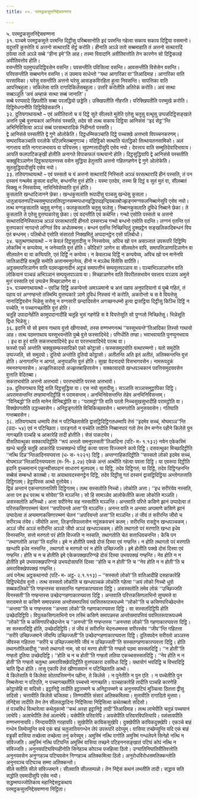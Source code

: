 ```yaml
---
title: ०५. परमट्ठकसुत्तनिद्देसवण्णना

---
```

५. परमट्ठकसुत्तनिद्देसवण्णना  
३१. पञ्चमे परमट्ठकसुत्ते परमन्ति दिट्ठीसु परिब्बसानोति इदं परमन्ति गहेत्वा सकाय सकाय दिट्ठिया वसमानो। यदुत्तरिं कुरुतेति यं अत्तनो सत्थारादिं सेट्ठं करोति। हीनाति अञ्ञे ततो सब्बमाहाति तं अत्तनो सत्थारादिं ठपेत्वा ततो अञ्ञे सब्बे ‘‘हीना इमे’’ति आह। तस्मा विवादानि अवीतिवत्तोति तेन कारणेन सो दिट्ठिकलहे अवीतिवत्तोव होति।  
वसन्तीति पठमुप्पन्नदिट्ठिवसेन वसन्ति। पवसन्तीति पविसित्वा वसन्ति। आवसन्तीति विसेसेन वसन्ति। परिवसन्तीति सब्बभागेन वसन्ति। तं उपमाय साधेन्तो ‘‘यथा आगारिका वा’’तिआदिमाह। आगारिका वाति घरसामिका। घरेसु वसन्तीति अत्तनो घरेसु आसङ्कविरहिता हुत्वा निवसन्ति। सापत्तिका वाति आपत्तिबहुला। सकिलेसा वाति रागादिकिलेसबहुला। उत्तरिं करोतीति अतिरेकं करोति। अयं सत्था सब्बञ्ञूति ‘अयं अम्हाकं सत्था सब्बं जानाति’।  
सब्बे परप्पवादे खिपतीति सब्बा परलद्धियो छड्डेति। उक्खिपतीति नीहरति। परिक्खिपतीति परम्मुखे करोति। दिट्ठिमेधगानीति दिट्ठिविहेसकानि।  
३२. दुतियगाथायत्थो – एवं अवीतिवत्तो च यं दिट्ठे सुते सीलवते मुतेति एतेसु चतूसु वत्थूसु उप्पन्नदिट्ठिसङ्खाते अत्तनि पुब्बे वुत्तप्पकारं आनिसंसं पस्सति, तदेव सो तत्थ सकाय दिट्ठिया आनिसंसं ‘‘इदं सेट्ठ’’न्ति अभिनिविसित्वा अञ्ञं सब्बं परसत्थारादिकं निहीनतो पस्सति।  
द्वे आनिसंसे पस्सतीति द्वे गुणे ओलोकेति। दिट्ठधम्मिकञ्चाति दिट्ठे पच्चक्खे अत्तभावे विपच्चनकरणम्। सम्परायिकञ्चाति परलोके पटिलभितब्बगुणञ्च। यंदिट्ठिको सत्थाति यंलद्धिको तित्थायतनसामिको। अलं नागत्ताय वाति नागराजभावाय वा परियत्तम्। सुपण्णत्तादीसुपि एसेव नयो। देवत्ताय वाति सम्मुतिदेवादिभावाय। आयतिं फलपाटिकङ्खी होतीति अनागते विपाकफलं पत्थयानो होति। दिट्ठसुद्धियापि द्वे आनिसंसे पस्सतीति चक्खुविञ्ञाणेन दिट्ठरूपायतनस्स वसेन सुद्धिया हेतुत्तापि अत्तनो गहितगहणेन द्वे गुणे ओलोकेति। सुतसुद्धियादीसुपि एसेव नयो।  
३३. ततियगाथायत्थो – एवं पस्सतो च यं अत्तनो सत्थारादिं निस्सितो अञ्ञं परसत्थारादिं हीनं पस्सति, तं पन दस्सनं गन्थमेव कुसला वदन्ति, बन्धनन्ति वुत्तं होति। यस्मा एतदेव, तस्मा हि दिट्ठं व सुतं मुतं वा, सीलब्बतं भिक्खु न निस्सयेय्य, नाभिनिवेसेय्याति वुत्तं होति।  
कुसलाति खन्धादिजानने छेका। खन्धकुसलाति रूपादीसु पञ्चसु खन्धेसु कुसला। धातुआयतनपटिच्चसमुप्पादसतिपट्ठानसम्मप्पधानइद्धिपादइन्द्रियबलबोज्झङ्गमग्गफलनिब्बानेसुपि एसेव नयो। तत्थ मग्गकुसलाति चतूसु मग्गेसु। फलकुसलाति चतूसु फलेसु। निब्बानकुसलाति दुविधे निब्बाने छेका। ते कुसलाति ते एतेसु वुत्तप्पकारेसु छेका। एवं वदन्तीति एवं कथेन्ति। गन्थो एसोति पस्सतो च अत्तनो सत्थारादिनिस्सितञ्च अञ्ञं परसत्थारादिं हीनतो दस्सनञ्च गन्थो बन्धनो एसोति वदन्ति। लग्गनं एतन्ति एतं वुत्तप्पकारं नागदन्ते लग्गितं विय अधोलम्बनम्। बन्धनं एतन्ति निच्छिन्दितुं दुक्खट्ठेन सङ्खलिकादिबन्धनं विय एतं बन्धनम्। पलिबोधो एसोति संसारतो निक्खमितुं अप्पदानट्ठेन एसो पलिबोधो।  
३४. चतुत्थगाथायत्थो – न केवलं दिट्ठसुतादीसु न निस्सयेय्य, अपिच खो पन असञ्जातं उपरूपरि दिट्ठिम्पि लोकस्मिं न कप्पयेय्य, न जनेय्याति वुत्तं होति। कीदिसं? ञाणेन वा सीलवतेन वापि, समापत्तिञाणादिञाणेन वा सीलवतेन वा या कप्पियति, एतं दिट्ठिं न कप्पेय्य। न केवलञ्च दिट्ठिं न कप्पयेय्य, अपिच खो पन मानेनपि जातिआदीहि वत्थूहि समोति अत्तानमनूपनेय्य, हीनो न मञ्ञेथ विसेसि वापीति।  
अट्ठसमापत्तिञाणेन वाति पठमज्झानादीनं अट्ठन्नं समापत्तीनं सम्पयुत्तपञ्ञाय वा। पञ्चाभिञ्ञाञाणेन वाति लोकियानं पञ्चन्नं अभिञ्ञानं सम्पयुत्तपञ्ञाय वा। मिच्छाञाणेन वाति विपरीतसभावेन पवत्ताय पञ्ञाय अमुत्ते मुत्तं पस्साति एवं उप्पन्नेन मिच्छाञाणेन वा।  
३५. पञ्चमगाथायत्थो – एवञ्हि दिट्ठिं अकप्पेन्तो अमञ्ञमानो च अत्तं पहाय अनुपादियानो यं पुब्बे गहितं, तं पहाय परं अग्गण्हन्तो तस्मिम्पि वुत्तप्पकारे ञाणे दुविधं निस्सयं नो करोति, अकरोन्तो च स वे वियत्तेसु नानादिट्ठिवसेन भिन्नेसु सत्तेसु न वग्गसारी छन्दादिवसेन अगच्छनधम्मो हुत्वा द्वासट्ठिया दिट्ठीसु किञ्चि दिट्ठिं न पच्चेति, न पच्चागच्छतीति वुत्तं होति।  
चतूहि उपादानेहीति कामुपादानादीहि चतूहि भुसं गहणेहि स वे वियत्तेसूति सो पुग्गलो निच्छितेसु। भिन्नेसूति द्विधा भिन्नेसु।  
३६. इदानि यो सो इमाय गाथाय वुत्तो खीणासवो, तस्स वण्णभणनत्थं ‘‘यस्सूभयन्ते’’तिआदिका तिस्सो गाथायो आह। तत्थ पठमगाथाय यस्सूभयन्तेति पुब्बे वुत्ते फस्सादिभेदे। पणिधीति तण्हा। भवाभवायाति पुनप्पुनभवाय । इध वा हुरं वाति सकत्तभावादिभेदे इध वा परत्तभावादिभेदे परत्थ वा।  
फस्सो एको अन्तोति चक्खुसम्फस्सादिको एको कोट्ठासो। फस्ससमुदयोति वत्थारम्मणो। यतो समुदेति उप्पज्जति, सो समुदयो। दुतियो अन्तोति दुतियो कोट्ठासो। अतीतन्ति अति इतं अतीतं, अतिक्कन्तन्ति वुत्तं होति। अनागतन्ति न आगतं, अनुप्पन्नन्ति वुत्तं होति। सुखा वेदनादयो विसभागवसेन। नामरूपदुकं नमनरुप्पनवसेन। अज्झत्तिकादयो अज्झत्तबाहिरवसेन। सक्कायादयो खन्धपञ्चकानं पवत्तिसमुदयवसेन वुत्ताति वेदितब्बा।  
सकत्तभावोति अत्तनो अत्तभावो। परत्तभावोति परस्स अत्तभावो।  
३७. दुतियगाथाय दिट्ठे वाति दिट्ठसुद्धिया वा। एस नयो सुतादीसु। सञ्ञाति सञ्ञासमुट्ठापिका दिट्ठि।  
अपरामसन्तन्ति तण्हामानदिट्ठीहि न परामसन्तम्। अनभिनिवेसन्तन्ति तेहेव अनभिनिविसन्तम्।  
‘‘विनिबद्धो’’ति वाति मानेन विनिबद्धोति वा। ‘‘परामट्ठो’’ति वाति परतो निच्चसुखसुभादीहि परामट्ठोति वा। विक्खेपगतोति उद्धच्चवसेन। अनिट्ठङ्गतोति विचिकिच्छावसेन। थामगतोति अनुसयवसेन। गतियाति गन्तब्बवसेन।  
३८. ततियगाथाय धम्मापि तेसं न पटिच्छितासेति द्वासट्ठिदिट्ठिगतधम्मापि तेसं ‘‘इदमेव सच्चं, मोघमञ्ञ’’न्ति (उदा॰ ५४) एवं न पटिच्छिता। पारङ्गतो न पच्चेति तादीति निब्बानपारं गतो तेन तेन मग्गेन पहीने किलेसे पुन नागच्छति पञ्चहि च आकारेहि तादी होतीति। सेसं पाकटमेव।  
वीसतिवत्थुका सक्कायदिट्ठीति ‘‘रूपं अत्ततो समनुपस्सती’’तिआदिना (पटि॰ म॰ १.१३२) नयेन एकेकस्मिं खन्धे चतूहि चतूहि आकारेहि पञ्चक्खन्धे पतिट्ठं कत्वा पवत्ता विज्जमाने काये दिट्ठि। दसवत्थुका मिच्छादिट्ठीति ‘‘नत्थि दिन्न’’न्तिआदिनयप्पवत्ता (ध॰ स॰ १२२१) दिट्ठि। अन्तग्गाहिकादिट्ठीति ‘‘सस्सतो लोको इदमेव सच्चं, मोघमञ्ञ’’न्तिआदिनयप्पवत्ता (म॰ नि॰ ३.२७) एकेकं अन्तं अत्थीति गहेत्वा पवत्ता दिट्ठि। या एवरूपा दिट्ठीति इदानि वुच्चमानानं एकूनवीसपदानं साधारणं मूलपदम्। या दिट्ठि, तदेव दिट्ठिगतं; या दिट्ठि, तदेव दिट्ठिगहनन्ति सब्बेसं सम्बन्धो कातब्बो। या अयाथावदस्सनट्ठेन दिट्ठि, तदेव दिट्ठीसु गतं दस्सनं द्वासट्ठिदिट्ठिया अन्तोगतत्ताति दिट्ठिगतम्। हेट्ठापिस्स अत्थो वुत्तोयेव।  
द्विन्नं अन्तानं एकन्तगतत्तातिपि दिट्ठिगतम्। तत्थ सस्सतोति निच्चो। लोकोति अत्ता। ‘‘इध सरीरंयेव नस्सति, अत्ता पन इध परत्थ च सोयेवा’’ति मञ्ञन्ति। सो हि सामञ्ञेव आलोकेतीति कत्वा लोकोति मञ्ञति। असस्सतोति अनिच्चो। अत्ता सरीरेनेव सह नस्सतीति मञ्ञन्ति। अन्तवाति परित्ते कसिणे झानं उप्पादेत्वा तं परित्तकसिणारम्मणं चेतनं ‘‘सपरियन्तो अत्ता’’ति मञ्ञन्ति। अनन्त वाति न अन्तवा अप्पमाणे कसिणे झानं उप्पादेत्वा तं अप्पमाणकसिणारम्मणं चेतनं ‘‘अपरियन्तो अत्ता’’ति मञ्ञन्ति। तं जीवं तं सरीरन्ति जीवो च सरीरञ्च तंयेव। जीवोति अत्ता, लिङ्गविपल्लासेन नपुंसकवचनं कतम्। सरीरन्ति रासट्ठेन खन्धपञ्चकम्। अञ्ञं जीवं अञ्ञं सरीरन्ति अञ्ञो जीवो अञ्ञं खन्धपञ्चकम्। होति तथागतो परं मरणाति खन्धा इधेव विनस्सन्ति, सत्तो मरणतो परं होति विज्जति न नस्सति, तथागतोति चेतं सत्ताधिवचनन्ति। केचि पन ‘‘तथागतोति अरहा’’ति वदन्ति। इमे न होतीति पक्खे दोसं दिस्वा एवं गण्हन्ति। न होति तथागतो परं मरणाति खन्धापि इधेव नस्सन्ति , तथागतो च मरणतो परं न होति उच्छिज्जति। इमे होतीति पक्खे दोसं दिस्वा एवं गण्हन्ति। होति च न च होतीति इमे एकेकपक्खपरिग्गहे दोसं दिस्वा उभयपक्खं गण्हन्ति। नेव होति न न होतीति इमे उभयपक्खपरिग्गहे उभयदोसापत्तिं दिस्वा ‘‘होति च न होती’’ति च ‘‘नेव होति न न होती’’ति च अमराविक्खेपपक्खं गण्हन्ति।  
अयं पनेत्थ अट्ठकथानयो (पटि॰ म॰ अट्ठ॰ २.१.११३) – ‘‘सस्सतो लोको’’ति वातिआदीहि दसहाकारेहि दिट्ठिपभेदोव वुत्तो। तत्थ सस्सतो लोकोति च खन्धपञ्चकं लोकोति गहेत्वा ‘‘अयं लोको निच्चो धुवो सब्बकालिको’’ति गण्हन्तस्स सस्सतन्ति गहणाकारप्पवत्ता दिट्ठि। असस्सतोति तमेव लोकं ‘‘उच्छिज्जति विनस्सती’’ति गण्हन्तस्स उच्छेदग्गहणाकारप्पवत्ता दिट्ठि। अन्तवाति परित्तकसिणलाभिनो सुप्पमत्ते वा सरावमत्ते वा कसिणे समापन्नस्स अन्तोसमापत्तियं पवत्तितरूपारूपधम्मे ‘‘लोको’’ति च कसिणपरिच्छेदन्तेन ‘‘अन्तवा’’ति च गण्हन्तस्स ‘‘अन्तवा लोको’’ति गहणाकारप्पवत्ता दिट्ठि। सा सस्सतदिट्ठिपि होति उच्छेददिट्ठिपि। विपुलकसिणलाभिनो पन तस्मिं कसिणे समापन्नस्स अन्तोसमापत्तियं पवत्तितरूपारूपधम्मे ‘‘लोको’’ति च कसिणपरिच्छेदन्तेन च ‘‘अनन्तो’’ति गण्हन्तस्स ‘‘अनन्तवा लोको’’ति गहणाकारप्पवत्ता दिट्ठि। सा सस्सतदिट्ठि होति, उच्छेददिट्ठिपि। तं जीवं तं सरीरन्ति भेदनधम्मस्स सरीरस्सेव ‘‘जीव’’न्ति गहितत्ता ‘‘सरीरे उच्छिज्जमाने जीवम्पि उच्छिज्जती’’ति उच्छेदग्गहणाकारप्पवत्ता दिट्ठि। दुतियपदेन सरीरतो अञ्ञस्स जीवस्स गहितत्ता ‘‘सरीरे च उच्छिज्जमानेपि जीवं न उच्छिज्जती’’ति सस्सतगहणाकारप्पवत्ता दिट्ठि। होति तथागतोतिआदीसु ‘‘सत्तो तथागतो नाम, सो परं मरणा होती’’ति गण्हतो पठमा सस्सतदिट्ठि। ‘‘न होती’’ति गण्हतो दुतिया उच्छेददिट्ठि। ‘‘होति च न च होती’’ति गण्हतो ततिया एकच्चसस्सतदिट्ठि। ‘‘नेव होति न न होती’’ति गण्हतो चतुत्था अमराविक्खेपदिट्ठीति वुत्तप्पकारा दसविधा दिट्ठि। यथायोगं भवदिट्ठि च विभवदिट्ठि चाति द्विधा होति। तासु एकापि तेसं खीणासवानं न पटिच्छिताति अत्थो।  
ये किलेसाति ये किलेसा सोतापत्तिमग्गेन पहीना, ते किलेसे । न पुनेतीति न पुन एति । न पच्चेतीति पुन निब्बत्तेत्वा न पटिएति, न पच्चागच्छतीति पच्चभवे नागच्छति। पञ्चहाकारेहि तादीति पञ्चहि कारणेहि कोट्ठासेहि वा सदिसो। इट्ठानिट्ठे तादीति इट्ठारम्मणे च अनिट्ठारम्मणे च अनुनयपटिघं मुञ्चित्वा ठितत्ता द्वीसु सदिसो। चत्तावीति किलेसे चजितवा। तिण्णावीति संसारं अतिक्कमितवा। मुत्तावीति रागादितो मुत्तवा। तंनिद्देसा तादीति तेन तेन सीलसद्धादिना निद्दिसित्वा निद्दिसित्वा कथेतब्बतो सदिसो।  
तं पञ्चविधं वित्थारेत्वा कथेतुकामो ‘‘कथं अरहा इट्ठानिट्ठे तादी’’तिआदिमाह। तत्थ लाभेपीति चतुन्नं पच्चयानं लाभेपि। अलाभेपीति तेसं अलाभेपि। यसेपीति परिवारेपि। अयसेपीति परिवारविपत्तियापि। पसंसायपीति वण्णभणनायपि। निन्दायपीति गरहायपि। सुखेपीति कायिकसुखेपि। दुक्खेपीति कायिकदुक्खेपि। एकञ्चे बाहं गन्धेन लिम्पेय्युन्ति सचे एकं बाहं चतुजातियगन्धेन लेपं उपरूपरि ददेय्युम्। वासिया तच्छेय्युन्ति यदि एकं बाहं वड्ढकी वासिया तच्छेत्वा तच्छेत्वा तनुं करेय्युम्। अमुस्मिं नत्थि रागोति अमुस्मिं गन्धलेपने सिनेहो नत्थि न संविज्जति। अमुस्मिं नत्थि पटिघन्ति अमुस्मिं वासिया तच्छने पटिहननसङ्खातं पटिघं कोपं नत्थि न संविज्जति। अनुनयपटिघविप्पहीनोति सिनेहञ्च कोपञ्च पजहित्वा ठितो। उग्घातिनिघातिवीतिवत्तोति अनुनयवसेन अनुग्गहञ्च पटिघवसेन निग्गहञ्च अतिक्कमित्वा ठितो। अनुरोधविरोधसमतिक्कन्तोति अनुनयञ्च पटिघञ्च सम्मा अतिक्कन्तो।  
सीले सतीति सीले संविज्जमाने। सीलवाति सीलसम्पन्नो। तेन निद्देसं कथनं लभतीति तादी। सद्धाय सति सद्धोति एवमादीसुपि एसेव नयो।  
सद्धम्मप्पज्जोतिकाय महानिद्देसट्ठकथाय  
परमट्ठकसुत्तनिद्देसवण्णना निट्ठिता।  